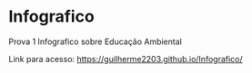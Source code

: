 # Infografico

Prova 1 Infografico sobre Educação Ambiental

Link para acesso:
https://guilherme2203.github.io/Infografico/
